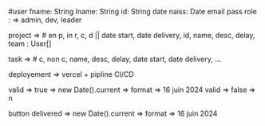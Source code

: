 #user
fname: String
lname: String
id: String
date naiss: Date
email
pass
role : => admin, dev, leader

project => # en p, in r, c, d || date start, date delivery, id, name, desc, delay, team : User[]

task => # c, non c, name, desc, delay, date start, date delivery, ... 

deployement => vercel + pipline CI/CD







valid => true => new Date().current => format => 16 juin 2024
valid => false => n

button delivered => new Date().current => format => 16 juin 2024



